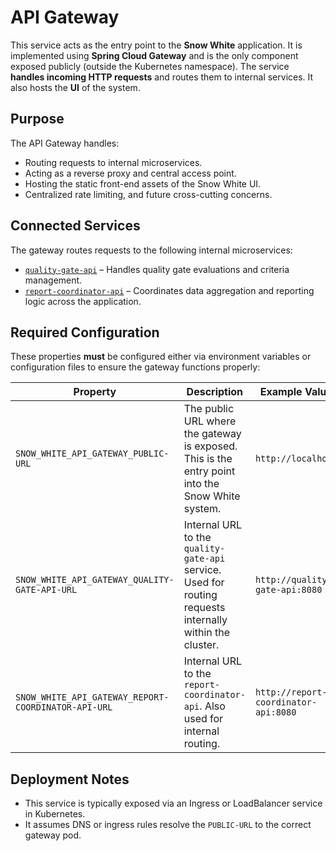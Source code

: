 # API Gateway

This service acts as the entry point to the **Snow White** application.
It is implemented using **Spring Cloud Gateway** and is the only component exposed publicly (outside the Kubernetes namespace).
The service **handles incoming HTTP requests** and routes them to internal services.
It also hosts the **UI** of the system.

## Purpose

The API Gateway handles:

- Routing requests to internal microservices.
- Acting as a reverse proxy and central access point.
- Hosting the static front-end assets of the Snow White UI.
- Centralized rate limiting, and future cross-cutting concerns.

## Connected Services

The gateway routes requests to the following internal microservices:

- [`quality-gate-api`](../quality-gate-api) – Handles quality gate evaluations and criteria management.
- [`report-coordinator-api`](../report-coordinator-api) – Coordinates data aggregation and reporting logic across the application.

## Required Configuration

These properties **must** be configured either via environment variables or configuration files to ensure the gateway
functions properly:

| Property                                            | Description                                                                                              | Example Value                        |
| --------------------------------------------------- | -------------------------------------------------------------------------------------------------------- | ------------------------------------ |
| `SNOW_WHITE_API_GATEWAY_PUBLIC-URL`                 | The public URL where the gateway is exposed. This is the entry point into the Snow White system.         | `http://localhost`                   |
| `SNOW_WHITE_API_GATEWAY_QUALITY-GATE-API-URL`       | Internal URL to the `quality-gate-api` service. Used for routing requests internally within the cluster. | `http://quality-gate-api:8080`       |
| `SNOW_WHITE_API_GATEWAY_REPORT-COORDINATOR-API-URL` | Internal URL to the `report-coordinator-api`. Also used for internal routing.                            | `http://report-coordinator-api:8080` |

## Deployment Notes

- This service is typically exposed via an Ingress or LoadBalancer service in Kubernetes.
- It assumes DNS or ingress rules resolve the `PUBLIC-URL` to the correct gateway pod.
